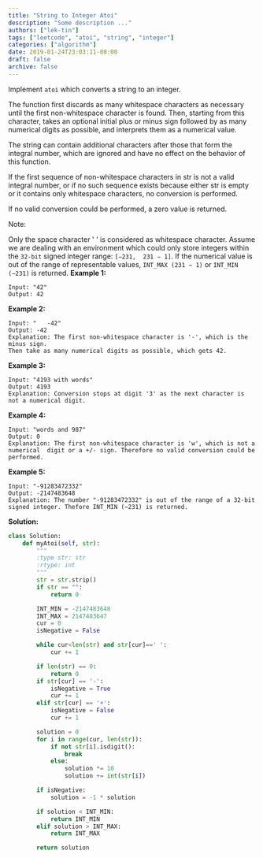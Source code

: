 ```yaml
---
title: "String to Integer Atoi"
description: "Some description ..."
authors: ["lek-tin"]
tags: ["leetcode", "atoi", "string", "integer"]
categories: ["algorithm"]
date: 2019-01-24T23:03:11-08:00
draft: false
archive: false
---
```

Implement `atoi` which converts a string to an integer.

The function first discards as many whitespace characters as necessary until the first non-whitespace character is found. Then, starting from this character, takes an optional initial plus or minus sign followed by as many numerical digits as possible, and interprets them as a numerical value.

The string can contain additional characters after those that form the integral number, which are ignored and have no effect on the behavior of this function.

If the first sequence of non-whitespace characters in str is not a valid integral number, or if no such sequence exists because either str is empty or it contains only whitespace characters, no conversion is performed.

If no valid conversion could be performed, a zero value is returned.

Note:

Only the space character ' ' is considered as whitespace character.
Assume we are dealing with an environment which could only store integers within the `32-bit` signed integer range: `[−231,  231 − 1]`. If the numerical value is out of the range of representable values, `INT_MAX (231 − 1)` or `INT_MIN (−231)` is returned.
**Example 1:**
```
Input: "42"
Output: 42
```
**Example 2:**
```
Input: "   -42"
Output: -42
Explanation: The first non-whitespace character is '-', which is the minus sign.
Then take as many numerical digits as possible, which gets 42.
```
**Example 3:**
```
Input: "4193 with words"
Output: 4193
Explanation: Conversion stops at digit '3' as the next character is not a numerical digit.
```
**Example 4:**
```
Input: "words and 987"
Output: 0
Explanation: The first non-whitespace character is 'w', which is not a numerical  digit or a +/- sign. Therefore no valid conversion could be performed.
```
**Example 5:**
```
Input: "-91283472332"
Output: -2147483648
Explanation: The number "-91283472332" is out of the range of a 32-bit signed integer. Thefore INT_MIN (−231) is returned.
```
**Solution:**
```python
class Solution:
    def myAtoi(self, str):
        """
        :type str: str
        :rtype: int
        """
        str = str.strip()
        if str == "":
            return 0

        INT_MIN = -2147483648
        INT_MAX = 2147483647
        cur = 0
        isNegative = False

        while cur<len(str) and str[cur]==' ':
            cur += 1

        if len(str) == 0:
            return 0
        if str[cur] == '-':
            isNegative = True
            cur += 1
        elif str[cur] == '+':
            isNegative = False
            cur += 1

        solution = 0
        for i in range(cur, len(str)):
            if not str[i].isdigit():
                break
            else:
                solution *= 10
                solution += int(str[i])

        if isNegative:
            solution = -1 * solution

        if solution < INT_MIN:
            return INT_MIN
        elif solution > INT_MAX:
            return INT_MAX

        return solution
```